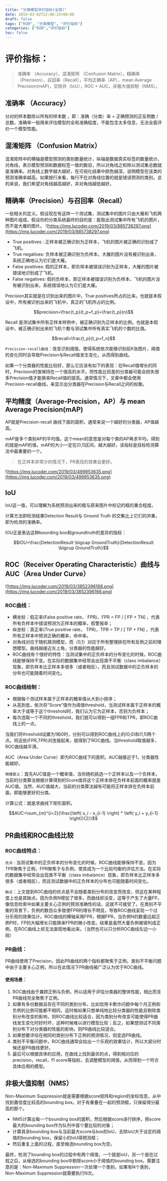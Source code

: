 ```yaml
---
title: "分类模型评价指标(全部)"
date: 2019-03-02T22:00:23+08:00
draft: false
tags: ["科研", "分类模型", "评价指标"]
categories: ["科研","评价指标"]
toc: false
---
```


# 评价指标：

>准确率 （Accuracy），混淆矩阵 （Confusion Matrix），精确率（Precision），召回率（Recall），平均正确率（AP），mean Average Precision(mAP)，交除并（IoU），ROC + AUC，非极大值抑制（NMS）。

## 准确率 （Accuracy）

分对的样本数除以所有的样本数 ，即：准确（分类）率 = 正确预测的正反例数 / 总数。准确率一般用来评估模型的全局准确程度，不能包含太多信息，无法全面评价一个模型性能。


## 混淆矩阵 （Confusion Matrix）

混淆矩阵中的横轴是模型预测的类别数量统计，纵轴是数据真实标签的数量统计。对角线，表示模型预测和数据标签一致的数目，所以对角线之和除以测试集总数就是准确率。对角线上数字越大越好，在可视化结果中颜色越深，说明模型在该类的预测准确率越高。如果按行来看，每行不在对角线位置的就是错误预测的类别。总的来说，我们希望对角线越高越好，非对角线越低越好。

## 精确率（Precision）与召回率（Recall）

一些相关的定义。假设现在有这样一个测试集，测试集中的图片只由大雁和飞机两种图片组成，假设你的分类系统最终的目的是：能取出测试集中所有飞机的图片，而不是大雁的图片。
![https://img.lucoder.com/2019/03/885738297.png](https://img.lucoder.com/2019/03/885738297.png)
* True positives : 正样本被正确识别为正样本，飞机的图片被正确的识别成了飞机。 
* True negatives: 负样本被正确识别为负样本，大雁的图片没有被识别出来，系统正确地认为它们是大雁。 
* False positives: 假的正样本，即负样本被错误识别为正样本，大雁的图片被错误地识别成了飞机。 
* False negatives: 假的负样本，即正样本被错误识别为负样本，飞机的图片没有被识别出来，系统错误地认为它们是大雁。

Precision其实就是在识别出来的图片中，True positives所占的比率。也就是本假设中，所有被识别出来的飞机中，真正的飞机所占的比例。
```math
precision=\frac{t_p}{t_p+f_p}=\frac{t_p}{n}
```
Recall 是测试集中所有正样本样例中，被正确识别为正样本的比例。也就是本假设中，被正确识别出来的飞机个数与测试集中所有真实飞机的个数的比值。
```math
recall=\frac{t_p}{t_p+f_n}
```
`Precision-recall曲线`：改变识别阈值，使得系统依次能够识别前K张图片，阈值的变化同时会导致Precision与Recall值发生变化，从而得到曲线。

如果一个分类器的性能比较好，那么它应该有如下的表现：在Recall值增长的同时，Precision的值保持在一个很高的水平。而性能比较差的分类器可能会损失很多Precision值才能换来Recall值的提高。通常情况下，文章中都会使用Precision-recall曲线，来显示出分类器在Precision与Recall之间的权衡。

## 平均精度（Average-Precision，AP）与 mean Average Precision(mAP)

AP就是Precision-recall 曲线下面的面积，通常来说一个越好的分类器，AP值越高。

mAP是多个类别AP的平均值。这个mean的意思是对每个类的AP再求平均，得到的就是mAP的值，mAP的大小一定在[0,1]区间，越大越好。该指标是目标检测算法中最重要的一个。

> 在正样本非常少的情况下，PR表现的效果会更好。

![https://img.lucoder.com/2019/03/499953635.png](https://img.lucoder.com/2019/03/499953635.png)

## IoU

IoU这一值，可以理解为系统预测出来的框与原来图片中标记的框的重合程度。

计算方法即检测结果Detection Result与 Ground Truth 的交集比上它们的并集，即为检测的准确率。

IOU正是表达这种bounding box和groundtruth的差异的指标：
```math
IOU=\frac{DetectionResult \bigcap GroundTruth}{DetectionResult \bigcup GroundTruth}
```

## ROC（Receiver Operating Characteristic）曲线与AUC（Area Under Curve）

![https://img.lucoder.com/2019/03/3852396166.png](https://img.lucoder.com/2019/03/3852396166.png)

### ROC曲线：
* 横坐标：假正率(False positive rate， FPR)，FPR = FP / [ FP + TN] ，代表所有负样本中错误预测为正样本的概率，假警报率；
* 纵坐标：真正率(True positive rate， TPR)，TPR  = TP / [ TP + FN] ，代表所有正样本中预测正确的概率，命中率。
* 对角线对应于随机猜测模型，而（0,1）对应于所有整理排在所有反例之前的理想模型。曲线越接近左上角，分类器的性能越好。
* ROC曲线有个很好的特性：当测试集中的正负样本的分布变化的时候，ROC曲线能够保持不变。在实际的数据集中经常会出现类不平衡（class imbalance）现象，即负样本比正样本多很多（或者相反），而且测试数据中的正负样本的分布也可能随着时间变化。

### ROC曲线绘制：
* 根据每个测试样本属于正样本的概率值从大到小排序；
* 从高到低，依次将“Score”值作为阈值threshold，当测试样本属于正样本的概率大于或等于这个threshold时，我们认为它为正样本，否则为负样本；
* 每次选取一个不同的threshold，我们就可以得到一组FPR和TPR，即ROC曲线上的一点。 

当我们将threshold设置为1和0时，分别可以得到ROC曲线上的(0,0)和(1,1)两个点。将这些(FPR,TPR)对连接起来，就得到了ROC曲线。当threshold取值越多，ROC曲线越平滑。

AUC（Area Under Curve）即为ROC曲线下的面积。AUC越接近于1，分类器性能越好。

`物理意义`：首先AUC值是一个概率值，当你随机挑选一个正样本以及一个负样本，当前的分类算法根据计算得到的Score值将这个正样本排在负样本前面的概率就是AUC值。当然，AUC值越大，当前的分类算法越有可能将正样本排在负样本前面，即能够更好的分类。

计算公式：就是求曲线下矩形面积。

```math
AUC=\sum_{m}^{i=2}{\frac{\left( x_i - x_{i-1} \right) * \left( y_i + y_{i-1} \right)}{2}}
```

## PR曲线和ROC曲线比较

### ROC曲线特点：

`优点：`当测试集中的正负样本的分布变化的时候，ROC曲线能够保持不变。因为TPR聚焦于正例，FPR聚焦于与负例，使其成为一个比较均衡的评估方法。在实际的数据集中经常会出现类不平衡（class imbalance）现象，即负样本比正样本多很多（或者相反），而且测试数据中的正负样本的分布也可能随着时间变化。

`缺点`：上文提到ROC曲线的优点是不会随着类别分布的改变而改变，但这在某种程度上也是其缺点。因为负例N增加了很多，而曲线却没变，这等于产生了大量FP。像信息检索中如果主要关心正例的预测准确性的话，这就不可接受了。在类别不平衡的背景下，负例的数目众多致使FPR的增长不明显，导致ROC曲线呈现一个过分乐观的效果估计。ROC曲线的横轴采用FPR，根据FPR，当负例N的数量远超正例P时，FP的大幅增长只能换来FPR的微小改变。结果是虽然大量负例被错判成正例，在ROC曲线上却无法直观地看出来。（当然也可以只分析ROC曲线左边一小段）

### PR曲线：

PR曲线使用了Precision，因此PR曲线的两个指标都聚焦于正例。类别不平衡问题中由于主要关心正例，所以在此情况下PR曲线被广泛认为优于ROC曲线。
#### 使用场景：
1.	ROC曲线由于兼顾正例与负例，所以适用于评估分类器的整体性能，相比而言PR曲线完全聚焦于正例。
2.	如果有多份数据且存在不同的类别分布，比如信用卡欺诈问题中每个月正例和负例的比例可能都不相同，这时候如果只想单纯地比较分类器的性能且剔除类别分布改变的影响，则ROC曲线比较适合，因为类别分布改变可能使得PR曲线发生变化时好时坏，这种时候难以进行模型比较；反之，如果想测试不同类别分布下对分类器的性能的影响，则PR曲线比较适合。
3.	如果想要评估在相同的类别分布下正例的预测情况，则宜选PR曲线。
4.	类别不平衡问题中，ROC曲线通常会给出一个乐观的效果估计，所以大部分时候还是PR曲线更好。
5.	最后可以根据具体的应用，在曲线上找到最优的点，得到相对应的precision，recall，f1 score等指标，去调整模型的阈值，从而得到一个符合具体应用的模型。

## 非极大值抑制（NMS）

Non-Maximum Suppression就是需要根据score矩阵和region的坐标信息，从中找到置信度比较高的bounding box。对于有重叠在一起的预测框，只保留得分最高的那个。

* NMS计算出每一个bounding box的面积，然后根据score进行排序，把score最大的bounding box作为队列中首个要比较的对象；
* 计算其余bounding box与当前最大score与box的IoU，去除IoU大于设定的阈值的bounding box，保留小的IoU得预测框；
* 然后重复上面的过程，直至候选bounding box为空。

最终，检测了bounding box的过程中有两个阈值，一个就是IoU，另一个是在过程之后，从候选的bounding box中剔除score小于阈值的bounding box。需要注意的是：Non-Maximum Suppression一次处理一个类别，如果有N个类别，Non-Maximum Suppression就需要执行N次。